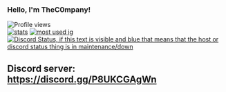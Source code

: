 ### Hello, I'm TheC0mpany!
![Profile views](https://komarev.com/ghpvc/?username=TheC0mpany) <br> [![stats](https://github-readme-stats.vercel.app/api?username=TheC0mpany&show_icons=true&theme=dark)](https://github.com/anuraghazra/github-readme-stats)
[![most used ig](https://github-readme-stats.vercel.app/api/top-langs/?username=TheC0mpany&layout=compact&theme=dracula&show_icons=true&langs_count=10)]((https://github.com/anuraghazra/github-readme-stats))
[![Discord Status, if this text is visible and blue that means that the host or discord status thing is in maintenance/down](https://discord.c99.nl/widget/theme-2/919314288898899968.png)](https://github.com/TheC0mpany/)
## Discord server: https://discord.gg/P8UKCGAgWn
